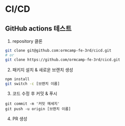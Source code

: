 # CI/CD

## GitHub actions 테스트

1. repository 클론

```bash
git clone git@github.com:ormcamp-fe-3rd/cicd.git
# or
git clone https://github.com/ormcamp-fe-3rd/cicd.git
```

2. 패키지 설치 & 새로운 브랜치 생성

```bash
npm install
git switch -c [브랜치 이름]
```

3. 코드 수정 후 커밋 & 푸시

```bsh
git commit -m '커밋 메세지'
git push -u origin [브랜치 이름]
```

4. PR 생성
